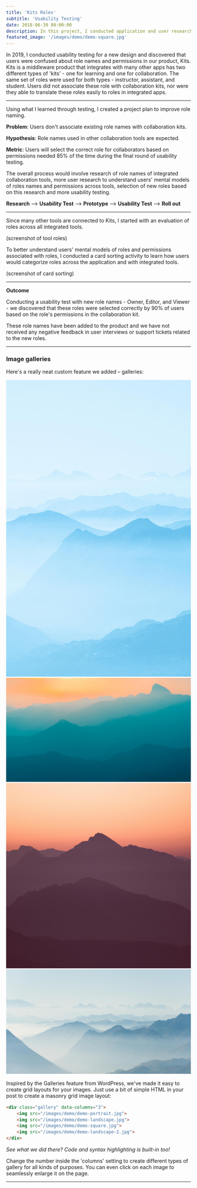 ```yaml
---
title: 'Kits Roles'
subtitle: 'Usability Testing'
date: 2018-06-30 00:00:00
description: In this project, I conducted application and user research to learn how the team should design roles in the Kits product.
featured_image: '/images/demo/demo-square.jpg'
---
```



In 2019, I conducted usability testing for a new design and discovered that users were confused about role names and permissions in our product, Kits.  Kits is a middleware product that integrates with many other apps has two different types of 'kits' - one for learning and one for collaboration. The same set of roles were used for both types - instructor, assistant, and student.  Users did not associate these role with collaboration kits, nor were they able to translate these roles easily to roles in integrated apps.

---

Using what I learned through testing, I created a project plan to improve role naming.

**Problem**: Users don't associate existing role names with collaboration kits.

**Hypothesis**: Role names used in other collaboration tools are expected.

**Metric**: Users will select the correct role for collaborators based on permissions needed 85% of the time during the final round of usability testing.

The overall process would involve research of role names of integrated collaboration tools, more user research to understand users' mental models of roles names and permissions across tools, selection of new roles based on this research and more usability testing.


**Research**  -->  **Usability Test** --> **Prototype** --> **Usability Test** --> **Roll out**

---

Since many other tools are connected to Kits, I started with an evaluation of roles across all integrated tools.

(screenshot of tool roles)

To better understand users' mental models of roles and permissions associated with roles, I conducted a card sorting activity to learn how users would categorize roles across the application and with integrated tools.

(screenshot of card sorting)

---

**Outcome**

Conducting a usability test with new role names - Owner, Editor, and Viewer - we discovered that these roles were selected correctly by 90% of users based on the role's permissions in the collaboration kit.

These role names have been added to the product and we have not received any negative feedback in user interviews or support tickets related to the new roles.


---

### Image galleries

Here's a really neat custom feature we added – galleries:

<div class="gallery" data-columns="3">
	<img src="/images/demo/demo-portrait.jpg">
	<img src="/images/demo/demo-landscape.jpg">
	<img src="/images/demo/demo-square.jpg">
	<img src="/images/demo/demo-landscape-2.jpg">
</div>

Inspired by the Galleries feature from WordPress, we've made it easy to create grid layouts for your images. Just use a bit of simple HTML in your post to create a masonry grid image layout:

```html
<div class="gallery" data-columns="3">
    <img src="/images/demo/demo-portrait.jpg">
    <img src="/images/demo/demo-landscape.jpg">
    <img src="/images/demo/demo-square.jpg">
    <img src="/images/demo/demo-landscape-2.jpg">
</div>
```

*See what we did there? Code and syntax highlighting is built-in too!*

Change the number inside the 'columns' setting to create different types of gallery for all kinds of purposes. You can even click on each image to seamlessly enlarge it on the page.

---
